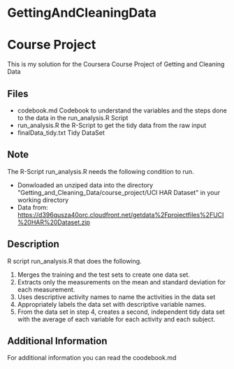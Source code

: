 # GettingAndCleaningData
# Course Project
This is my solution for the Coursera Course Project of Getting and Cleaning Data

## Files
- codebook.md         Codebook to understand the variables and the steps done to the data in the run_analysis.R Script
- run_analysis.R      the R-Script to get the tidy data from the raw input
- finalData_tidy.txt  Tidy DataSet

## Note
The R-Script run_analysis.R needs the following condition to run. 
- Donwloaded an unziped data into the directory "Getting_and_Cleaning_Data/course_project/UCI HAR Dataset" in your working directory 
- Data from: https://d396qusza40orc.cloudfront.net/getdata%2Fprojectfiles%2FUCI%20HAR%20Dataset.zip

## Description
R script run_analysis.R that does the following.

1. Merges the training and the test sets to create one data set.
2. Extracts only the measurements on the mean and standard deviation for each measurement.
3. Uses descriptive activity names to name the activities in the data set
4. Appropriately labels the data set with descriptive variable names.
5. From the data set in step 4, creates a second, independent tidy data set with the average of each variable for each activity and each subject.

## Additional Information
For additional information you can read the coodebook.md
